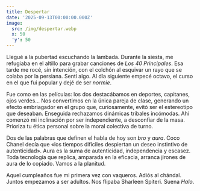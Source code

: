 ```yaml
---
title: Despertar
date: '2025-09-13T00:00:00.000Z'
image:
  src: /img/despertar.webp
  x: 50
  'y': 50
---
```

Llegué a la pubertad escuchando la lambada. Durante la siesta, me refugiaba en
el altillo para grabar canciones de _Los 40 Principales_. Esa tarde me rocé, sin
intención, con el colchón al esquivar un rayo que se colaba por la persiana.
Sentí algo. Al día siguiente empecé octavo, el curso en el que fui popular y
dejé de ser _normie_.

Fue como en las películas: los dos destacábamos en deportes, capitanes, ojos
verdes… Nos convertimos en la única pareja de clase, generando un efecto
embriagador en el grupo que, curiosamente, evitó ser el estereotipo que
deseaban. Enseguida rechazamos dinámicas tribales incómodas. Ahí comenzó mi
inclinación por ser independiente, a desconfiar de la masa. Prioriza tu ética
personal sobre la moral colectiva de turno.

Dos de las palabras que definen el habla de hoy son _bro_ y _aura_. Coco Chanel
decía que «los tiempos difíciles despiertan un deseo instintivo de
autenticidad». Aura es la suma de autenticidad, independencia y escasez. Toda
tecnología que replica, amparada en la eficacia, arranca jirones de aura de lo
copiado. Vamos a la planitud.

Aquel cumpleaños fue mi primera vez con vaqueros. Adiós al chándal. Juntos
empezamos a ser adultos. Nos flipaba Sharleen Spiteri. Suena _Halo_.
